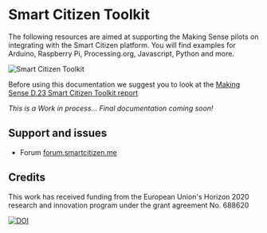 Smart Citizen Toolkit
=====================

The following resources are aimed at supporting the Making Sense pilots on integrating with the Smart Citizen platform. You will find examples for Arduino, Raspberry Pi, Processing.org, Javascript, Python and more.

![Smart Citizen Toolkit](https://cdn.rawgit.com/fablabbcn/smartcitizen-toolkit/24b35418/img.jpg)

Before using this documentation we suggest you to look at the [Making Sense D.23 Smart Citizen Toolkit report](http://making-sense.eu/wp-content/uploads/2016/08/Making-Sense-D23-Smart-Citizen-Toolkit.pdf)

*This is a Work in process... Final documentation coming soon!*

## Support and issues

* Forum [forum.smartcitizen.me](http://forum.smartcitizen.me)

## Credits

This work has received funding from the European Union's Horizon 2020 research and innovation program under the grant agreement No. 688620

[![DOI](https://zenodo.org/badge/61567564.svg)](https://zenodo.org/badge/latestdoi/61567564)
